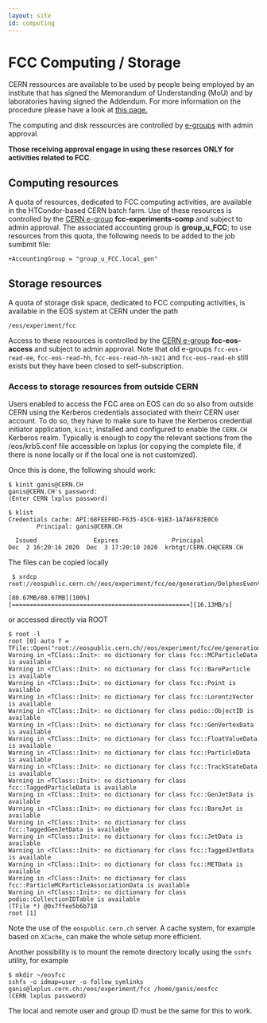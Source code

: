 ```yaml
---
layout: site
id: computing
---
```


FCC Computing / Storage
================================================
CERN ressources are available to be used by people being employed by an institute that has signed the Memorandum of Understanding (MoU) and by laboratories having signed the Addendum. For more information on the procedure please have a look at <a href="https://fcc-ped.web.cern.ch/content/official-documents"> this page. </a> 

The computing and disk ressources are controlled by <a href="https://e-groups.cern.ch/e-groups/EgroupsSearchForm.do">e-groups</a> with admin approval.

**Those receiving approval engage in using these resorces ONLY for activities related to FCC**. 

## Computing resources

A quota of resources, dedicated to FCC computing activities, are available in the HTCondor-based CERN batch farm.
Use of these resources is controlled by the <a href="https://e-groups.cern.ch/e-groups/EgroupsSearchForm.do">CERN e-group</a>
**fcc-experiments-comp** and subject to admin approval.
The associated accounting group is **group_u_FCC**; to use resources from this quota, the following needs to be
added to the job sumbmit file:
```
+AccountingGroup = "group_u_FCC.local_gen"
```
## Storage resources

A quota of storage disk space, dedicated to FCC computing activities, is available in the EOS system at CERN under the path
```
/eos/experiment/fcc
```
Access to these resources is controlled by the <a href="https://e-groups.cern.ch/e-groups/EgroupsSearchForm.do">CERN e-group</a>
**fcc-eos-access** and subject to admin approval. Note that old e-groups `fcc-eos-read-ee`, `fcc-eos-read-hh`, `fcc-eos-read-hh-sm21`
and `fcc-eos-read-eh` still exists but they have been closed to self-subscription.

### Access to storage resources from outside CERN

Users enabled to access the FCC area on EOS can do so also from outside CERN using the Kerberos credentials associated with theirr
CERN user account. To do so, they have to make sure to have the Kerberos credential initiator application, `kinit`, installed
and configured to enable the `CERN.CH` Kerberos realm. Typically is enough to copy the relevant sections from the /eos/krb5.conf
file accessible on lxplus (or copying the complete file, if there is none locally or if the local one is not customized).

Once this is done, the following should work:
```
$ kinit ganis@CERN.CH
ganis@CERN.CH's password:
(Enter CERN lxplus password)

$ klist
Credentials cache: API:68FEEF0D-F635-45C6-91B3-1A7A6F83E0C6
        Principal: ganis@CERN.CH

  Issued                Expires               Principal
Dec  2 16:20:16 2020  Dec  3 17:20:10 2020  krbtgt/CERN.CH@CERN.CH
```
The files can be copied locally
```
 $ xrdcp root://eospublic.cern.ch//eos/experiment/fcc/ee/generation/DelphesEvents/fcc_v02/p8_ee_ZH_ecm240/events_199832436.root .
[80.67MB/80.67MB][100%][==================================================][16.13MB/s]
```
or accessed directly via ROOT
```
$ root -l
root [0] auto f = TFile::Open("root://eospublic.cern.ch//eos/experiment/fcc/ee/generation/DelphesEvents/fcc_v02/p8_ee_ZH_ecm240/events_199832436.root")
Warning in <TClass::Init>: no dictionary for class fcc::MCParticleData is available
Warning in <TClass::Init>: no dictionary for class fcc::BareParticle is available
Warning in <TClass::Init>: no dictionary for class fcc::Point is available
Warning in <TClass::Init>: no dictionary for class fcc::LorentzVector is available
Warning in <TClass::Init>: no dictionary for class podio::ObjectID is available
Warning in <TClass::Init>: no dictionary for class fcc::GenVertexData is available
Warning in <TClass::Init>: no dictionary for class fcc::FloatValueData is available
Warning in <TClass::Init>: no dictionary for class fcc::ParticleData is available
Warning in <TClass::Init>: no dictionary for class fcc::TrackStateData is available
Warning in <TClass::Init>: no dictionary for class fcc::TaggedParticleData is available
Warning in <TClass::Init>: no dictionary for class fcc::GenJetData is available
Warning in <TClass::Init>: no dictionary for class fcc::BareJet is available
Warning in <TClass::Init>: no dictionary for class fcc::TaggedGenJetData is available
Warning in <TClass::Init>: no dictionary for class fcc::JetData is available
Warning in <TClass::Init>: no dictionary for class fcc::TaggedJetData is available
Warning in <TClass::Init>: no dictionary for class fcc::METData is available
Warning in <TClass::Init>: no dictionary for class fcc::ParticleMCParticleAssociationData is available
Warning in <TClass::Init>: no dictionary for class podio::CollectionIDTable is available
(TFile *) @0x7ffee5b6b718
root [1]
```

Note the use of the `eospublic.cern.ch` server.
A cache system, for example based on `XCache`, can make the whole setup more efficient.

Another possibility is to mount the remote directory locally using the `sshfs` utility, for example
```
$ mkdir ~/eosfcc
sshfs -o idmap=user -o follow_symlinks ganis@lxplus.cern.ch:/eos/experiment/fcc /home/ganis/eosfcc
(CERN lxplus password)
```
The local and remote user and group ID must be the same for this to work.



